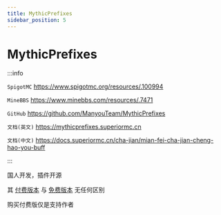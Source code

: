 ```yaml
---
title: MythicPrefixes
sidebar_position: 5
---
```


# MythicPrefixes

:::info

`SpigotMC` https://www.spigotmc.org/resources/.100994

`MineBBS` https://www.minebbs.com/resources/.7471

`GitHub` https://github.com/ManyouTeam/MythicPrefixes

`文档(英文)` https://mythicprefixes.superiormc.cn

`文档(中文)` https://docs.superiormc.cn/cha-jian/mian-fei-cha-jian-cheng-hao-you-buff

:::

国人开发，插件开源

其 [付费版本](https://www.spigotmc.org/resources/.120329) 与 [免费版本](https://www.spigotmc.org/resources/.100994) 无任何区别

购买付费版仅是支持作者
